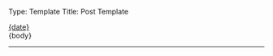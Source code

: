Type: Template
Title: Post Template


<div class="card">
	<div class="post-info-container">
	<aside class="post-info">
	<a href="{location}"><i class="fa-solid fa-clock"></i> {date}</a>
	</aside>
</div>
<article>
	{body}
</article>
</div>

<hr class="post-spacing">
</hr>